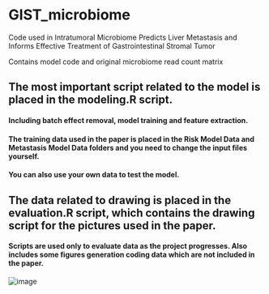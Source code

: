 # GIST_microbiome
Code used in Intratumoral Microbiome Predicts Liver Metastasis and Informs Effective Treatment of Gastrointestinal Stromal Tumor
 
 Contains model code and original microbiome read count matrix

 ## The most important script related to the model is placed in the modeling.R script. 
 #### Including batch effect removal, model training and feature extraction. 
 #### The training data used in the paper is placed in the Risk Model Data and Metastasis Model Data folders and you need to change the input files yourself. 
 #### You can also use your own data to test the model.
 ## The data related to drawing is placed in the evaluation.R script, which contains the drawing script for the pictures used in the paper. 
 #### Scripts are used only to evaluate data as the project progresses. Also includes some figures generation coding data which are not included in the paper.


![image](https://github.com/YanzeLIPub/GIST_microbiome/assets/143196047/7a038cee-f6cc-4b5f-836e-1903ef0ce4fc)

